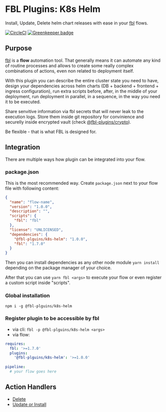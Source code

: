 # FBL Plugins: K8s Helm

Install, Update, Delete helm chart releases with ease in your [fbl](https://fbl.fireblink.com) flows.

[![CircleCI](https://circleci.com/gh/FireBlinkLTD/fbl-plugins-k8s-helm.svg?style=svg)](https://circleci.com/gh/FireBlinkLTD/fbl-plugins-k8s-helm) [![Greenkeeper badge](https://badges.greenkeeper.io/FireBlinkLTD/fbl-plugins-k8s-helm.svg)](https://greenkeeper.io/)

## Purpose

[fbl](https://fbl.fireblink.com) is a **flow** automation tool. That generally means it can automate any kind of routine processes and allows to create some really complex combinations of actions, even non related to deployment itself.

With this plugin you can describe the entire cluster state you need to have, design your dependencies across helm charts (DB + backend + frontend + ingress configuration), run extra scripts before, after, in the middle of your deployment, run deployment in parallel, in a sequence, in the way you need it to be executed.

Share senvitive information via fbl secrets that will never leak to the execution logs. Store them inside git repository for convinience and securelly inside encrypted vault (check [@fbl-plugins/crypto](https://github.com/FireBlinkLTD/fbl-plugins-crypto)).

Be flexible - that is what FBL is designed for.

## Integration

There are multiple ways how plugin can be integrated into your flow.

### package.json

This is the most recommended way. Create `package.json` next to your flow file with following content:

```json
{
  "name": "flow-name",
  "version": "1.0.0",
  "description": "",
  "scripts": {
    "fbl": "fbl"    
  },
  "license": "UNLICENSED",
  "dependencies": {
    "@fbl-plguins/k8s-helm": "1.0.0",
    "fbl": "1.7.0"
  }
}
```

Then you can install dependencies as any other node module `yarn install` depending on the package manager of your choice.

After that you can use `yarn fbl <args>` to execute your flow or even register a custom script inside "scripts".

### Global installation

`npm i -g @fbl-plguins/k8s-helm`

### Register plugin to be accessible by fbl

- via cli: `fbl -p @fbl-plguins/k8s-helm <args>`
- via flow:

```yaml
requires:
  fbl: '>=1.7.0'
  plugins:
    '@fbl-plguins/k8s-helm': '>=1.0.0'
    
pipeline:
  # your flow goes here
```

## Action Handlers

* [Delete](./docs/Delete.md)
* [Update or Install](./docs/UpdateOrInstall.md)

